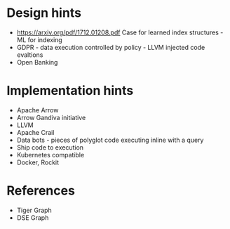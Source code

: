 # Design hints
- https://arxiv.org/pdf/1712.01208.pdf Case for learned index structures - ML for indexing
- GDPR - data execution controlled by policy - LLVM injected code evaltions
- Open Banking

# Implementation hints
- Apache Arrow
- Arrow Gandiva initiative
- LLVM 
- Apache Crail
- Data bots - pieces of polyglot code executing inline with a query 
- Ship code to execution
- Kubernetes compatible
- Docker, Rockit


# References
- Tiger Graph
- DSE Graph
